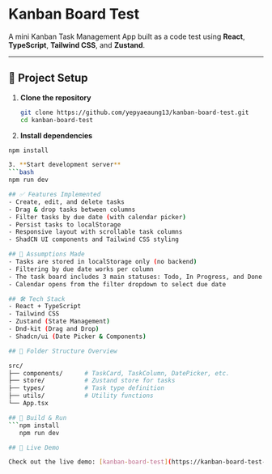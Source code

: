 # Kanban Board Test

A mini Kanban Task Management App built as a code test using **React**, **TypeScript**, **Tailwind CSS**, and **Zustand**.

---

## 🚀 Project Setup

1. **Clone the repository**
   ```bash
   git clone https://github.com/yepyaeaung13/kanban-board-test.git
   cd kanban-board-test

2. **Install dependencies**
  ```bash
  npm install

3. **Start development server**
  ```bash
  npm run dev

## ✅ Features Implemented
- Create, edit, and delete tasks
- Drag & drop tasks between columns
- Filter tasks by due date (with calendar picker)
- Persist tasks to localStorage
- Responsive layout with scrollable task columns
- ShadCN UI components and Tailwind CSS styling

## 🧠 Assumptions Made
- Tasks are stored in localStorage only (no backend)
- Filtering by due date works per column
- The task board includes 3 main statuses: Todo, In Progress, and Done
- Calendar opens from the filter dropdown to select due date

## 🛠 Tech Stack
- React + TypeScript
- Tailwind CSS
- Zustand (State Management)
- Dnd-kit (Drag and Drop)
- Shadcn/ui (Date Picker & Components)

## 📁 Folder Structure Overview

src/
├── components/      # TaskCard, TaskColumn, DatePicker, etc.
├── store/           # Zustand store for tasks
├── types/           # Task type definition
├── utils/           # Utility functions
└── App.tsx

## 🧪 Build & Run
  ```npm install
     npm run dev

## 🔗 Live Demo

Check out the live demo: [kanban-board-test](https://kanban-board-test-eight.vercel.app/)